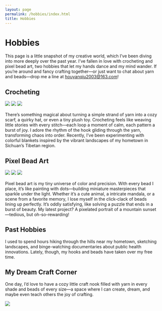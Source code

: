 ```yaml
---
layout: page
permalink: /hobbies/index.html
title: Hobbies
---
```


# Hobbies

This page is a little snapshot of my creative world, which I’ve been diving into more deeply over the past year. I’ve fallen in love with crocheting and pixel bead art, two hobbies that let my hands dance and my mind wander. If you’re around and fancy crafting together—or just want to chat about yarn and beads—drop me a line at houyanqiu2003@163.com!

## Crocheting

<div class="third">
<img src="/images/crocheting1.jpg">
<img src="/images/crocheting2.jpg">
<img src="/images/crocheting3.jpg">
</div>
<br>There’s something magical about turning a simple strand of yarn into a cozy scarf, a quirky hat, or even a tiny plush toy. Crocheting feels like weaving little stories with every stitch—each loop a moment of calm, each pattern a burst of joy. I adore the rhythm of the hook gliding through the yarn, transforming chaos into order. Recently, I’ve been experimenting with colorful blankets inspired by the vibrant landscapes of my hometown in Sichuan’s Tibetan region.

## Pixel Bead Art

<div class="third">
<img src="/images/beadart1.jpg">
<img src="/images/beadart2.jpg">
<img src="/images/beadart3.jpg">
</div>
<br>Pixel bead art is my tiny universe of color and precision. With every bead I place, it’s like painting with dots—building miniature masterpieces that sparkle under the light. Whether it’s a cute animal, a intricate mandala, or a scene from a favorite memory, I lose myself in the click-clack of beads lining up perfectly. It’s oddly satisfying, like solving a puzzle that ends in a burst of beauty. My latest project? A pixelated portrait of a mountain sunset—tedious, but oh-so-rewarding!

## Past Hobbies

I used to spend hours hiking through the hills near my hometown, sketching landscapes, and binge-watching documentaries about public health innovations. Lately, though, my hooks and beads have taken over my free time.

## My Dream Craft Corner

One day, I’d love to have a cozy little craft nook filled with yarn in every shade and beads of every size—a space where I can create, dream, and maybe even teach others the joy of crafting.

<div>
<img src="/images/craftcorner.jpg">
</div>
<br>
